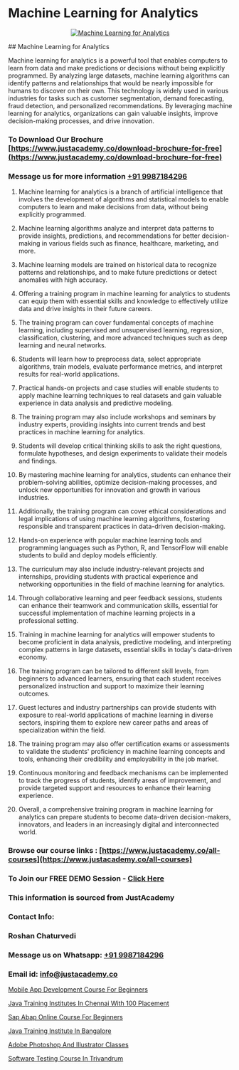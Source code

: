 # Machine Learning for Analytics

<p align="center">
  <a href="https://justacademy.co/course-detail/machine-learning">
    <img src="https://justacademy.co/storage2/course_image/1709713428_course_image.webp" alt="Machine Learning for Analytics">
  </a>
</p>
## Machine Learning for Analytics

Machine learning for analytics is a powerful tool that enables computers to learn from data and make predictions or decisions without being explicitly programmed. By analyzing large datasets, machine learning algorithms can identify patterns and relationships that would be nearly impossible for humans to discover on their own. This technology is widely used in various industries for tasks such as customer segmentation, demand forecasting, fraud detection, and personalized recommendations. By leveraging machine learning for analytics, organizations can gain valuable insights, improve decision-making processes, and drive innovation.
### To Download Our Brochure [https://www.justacademy.co/download-brochure-for-free](https://www.justacademy.co/download-brochure-for-free)
### Message us for more information [+91 9987184296](https://api.whatsapp.com/send?phone=919987184296)
1) Machine learning for analytics is a branch of artificial intelligence that involves the development of algorithms and statistical models to enable computers to learn and make decisions from data, without being explicitly programmed.

2) Machine learning algorithms analyze and interpret data patterns to provide insights, predictions, and recommendations for better decision-making in various fields such as finance, healthcare, marketing, and more.

3) Machine learning models are trained on historical data to recognize patterns and relationships, and to make future predictions or detect anomalies with high accuracy.

4) Offering a training program in machine learning for analytics to students can equip them with essential skills and knowledge to effectively utilize data and drive insights in their future careers.

5) The training program can cover fundamental concepts of machine learning, including supervised and unsupervised learning, regression, classification, clustering, and more advanced techniques such as deep learning and neural networks.

6) Students will learn how to preprocess data, select appropriate algorithms, train models, evaluate performance metrics, and interpret results for real-world applications.

7) Practical hands-on projects and case studies will enable students to apply machine learning techniques to real datasets and gain valuable experience in data analysis and predictive modeling.

8) The training program may also include workshops and seminars by industry experts, providing insights into current trends and best practices in machine learning for analytics.

9) Students will develop critical thinking skills to ask the right questions, formulate hypotheses, and design experiments to validate their models and findings.

10) By mastering machine learning for analytics, students can enhance their problem-solving abilities, optimize decision-making processes, and unlock new opportunities for innovation and growth in various industries.

11) Additionally, the training program can cover ethical considerations and legal implications of using machine learning algorithms, fostering responsible and transparent practices in data-driven decision-making.

12) Hands-on experience with popular machine learning tools and programming languages such as Python, R, and TensorFlow will enable students to build and deploy models efficiently.

13) The curriculum may also include industry-relevant projects and internships, providing students with practical experience and networking opportunities in the field of machine learning for analytics.

14) Through collaborative learning and peer feedback sessions, students can enhance their teamwork and communication skills, essential for successful implementation of machine learning projects in a professional setting.

15) Training in machine learning for analytics will empower students to become proficient in data analysis, predictive modeling, and interpreting complex patterns in large datasets, essential skills in today's data-driven economy.

16) The training program can be tailored to different skill levels, from beginners to advanced learners, ensuring that each student receives personalized instruction and support to maximize their learning outcomes.

17) Guest lectures and industry partnerships can provide students with exposure to real-world applications of machine learning in diverse sectors, inspiring them to explore new career paths and areas of specialization within the field.

18) The training program may also offer certification exams or assessments to validate the students' proficiency in machine learning concepts and tools, enhancing their credibility and employability in the job market.

19) Continuous monitoring and feedback mechanisms can be implemented to track the progress of students, identify areas of improvement, and provide targeted support and resources to enhance their learning experience.

20) Overall, a comprehensive training program in machine learning for analytics can prepare students to become data-driven decision-makers, innovators, and leaders in an increasingly digital and interconnected world.

### Browse our course links : [https://www.justacademy.co/all-courses](https://www.justacademy.co/all-courses) 
### To Join our FREE DEMO Session - [Click Here](https://www.justacademy.co/register-for-course-demo)


### This information is sourced from JustAcademy
### Contact Info:
### Roshan Chaturvedi
### Message us on Whatsapp: [+91 9987184296](https://api.whatsapp.com/send?phone=919987184296)
### Email id: [info@justacademy.co](mailto:info@justacademy.co)
                
[Mobile App Development Course For Beginners](https://www.linkedin.com/pulse/mobile-app-development-course-beginners-justacademy-berlin-pddzc?trackingId=JlXAOn3rrEiiK0TcBLZRkQ%3D%3D&lipi=urn%3Ali%3Apage%3Ad_flagship3_company_admin%3B9LRf%2B9vgRJ%2BRyqfmHudhjA%3D%3D)

[Java Training Institutes In Chennai With 100 Placement](https://www.linkedin.com/pulse/java-training-institutes-chennai-100-placement-krodf?trackingId=Kyd88gz%2BgHsc0BnxmJTVcQ%3D%3D&lipi=urn%3Ali%3Apage%3Ad_flagship3_company_admin%3BonfNNyQQRXKvud4lFfnrRQ%3D%3D)

[Sap Abap Online Course For Beginners](https://medium.com/@ranepooja/sap-abap-online-course-for-beginners-0112488898af)

[Java Training Institute In Bangalore](https://medium.com/@shivamja27/java-training-institute-in-bangalore-c393f2ba54f5)

[Adobe Photoshop And Illustrator Classes](https://justacademyin.github.io/justacademy/adobe-photoshop-and-illustrator-classes)

[Software Testing Course In Trivandrum](https://justacademyin.github.io/justacademy/software-testing-course-in-trivandrum)

